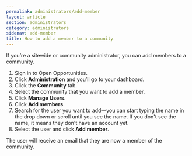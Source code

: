 ```yaml
---
permalink: administrators/add-member
layout: article
section: administrators
category: administrators
sidenav: add-member
title: How to add a member to a community
---
```

If you’re a sitewide or community administrator, you can add members to a community. 

1.	Sign in to Open Opportunities.
2.	Click **Administration** and you’ll go to your dashboard.
3.	Click the **Community** tab.
4.	Select the community that you want to add a member.
5.	Click **Manage Users**.
6.	Click **Add members**.
7.	Search for the user you want to add—you can start typing the name in the drop down or scroll until you see the name. If you don't see the name, it means they don't have an account yet.
8.	Select the user and click **Add member**.

The user will receive an email that they are now a member of the community.

